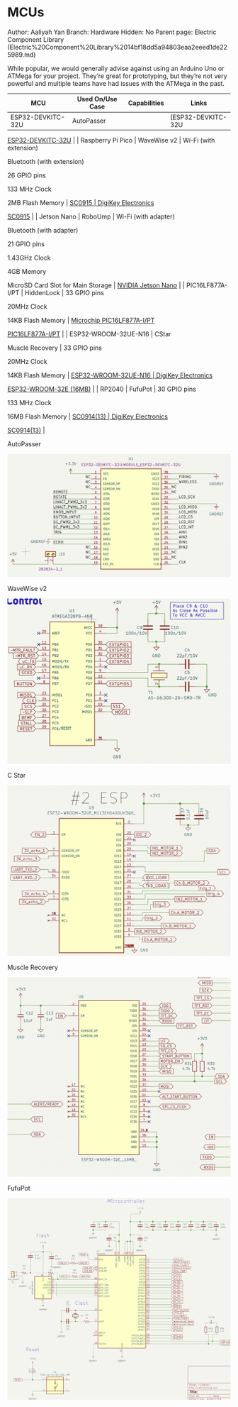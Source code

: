 # MCUs

Author: Aaliyah Yan
Branch: Hardware
Hidden: No
Parent page: Electric Component Library (Electric%20Component%20Library%2014bf18dd5a94803eaa2eeed1de225989.md)

While popular, we would generally advise against using an Arduino Uno or ATMega for your project. They’re great for prototyping, but they’re not very powerful and multiple teams have had issues with the ATMega in the past. 

| MCU | Used On/Use Case | Capabilities | Links |
| --- | --- | --- | --- |
| ESP32-DEVKITC-32U | AutoPasser |  | [ESP32-DEVKITC-32U | DigiKey Electronics](https://www.digikey.com/en/products/detail/espressif-systems/ESP32-DEVKITC-32U/9357002?utm_campaign=buynow&utm_medium=aggregator&utm_source=snapeda)  

[ESP32-DEVKITC-32U](https://www.snapeda.com/parts/ESP32-DEVKITC-32U/Espressif%20Systems/view-part/?company=Northeastern+University&amp;welcome=home&amp;ref=search&amp;t=esp-32+)  |
| Raspberry Pi Pico | WaveWise v2 | Wi-Fi (with extension)

Bluetooth (with extension)

26 GPIO pins

133 MHz Clock

2MB Flash Memory | [SC0915 | DigiKey Electronics](https://www.digikey.com/en/products/detail/raspberry-pi/SC0915/13624793) 

[SC0915](https://www.snapeda.com/parts/SC0915/Raspberry%20Pi/view-part/?ref=search&t=raspberry%20pi%20pico)  |
| Jetson Nano | RoboUmp | Wi-Fi (with adapter)

Bluetooth (with adapter)

21 GPIO pins

1.43GHz Clock

4GB Memory

MicroSD Card Slot for Main Storage | [NVIDIA Jetson Nano](https://www.nvidia.com/en-us/autonomous-machines/embedded-systems/jetson-nano/product-development/)  |
| PIC16LF877A-I/PT | HiddenLock | 33 GPIO pins

20MHz Clock

14KB Flash Memory | [Microchip PIC16LF877A-I/PT](https://www.mouser.com/ProductDetail/Microchip-Technology/PIC16LF877A-I-PT?qs=wPbeaPfwU98f4On%252BtmdADg%3D%3D) 

[PIC16LF877A-I/PT](https://www.snapeda.com/parts/PIC16LF877A-I/PT/Microchip%20Technology/view-part/?ref=search&t=PIC16LF877A-I%2FPT)  |
| ESP32-WROOM-32UE-N16 | CStar

Muscle Recovery | 33 GPIO pins

20MHz Clock

14KB Flash Memory | [ESP32-WROOM-32UE-N16 | DigiKey Electronics](https://www.digikey.com/en/products/detail/espressif-systems/ESP32-WROOM-32UE-N16/11613145) 

[ESP32-WROOM-32E (16MB)](https://www.snapeda.com/parts/ESP32-WROOM-32E%20(16MB)/Espressif+Systems/view-part/?ref=eda)  |
| RP2040 
[](Generate%20for%20Course%20Credit%2006c7f8d4e1e642e29af2465178d83cf9.md) | FufuPot | 30 GPIO pins

133 MHz Clock

16MB Flash Memory | [SC0914(13) | DigiKey Electronics](https://www.digikey.com/en/products/detail/raspberry-pi/SC0914-13/14306010?s=N4IgTCBcDaIE4AcwAYAsyQF0C%2BQ) 

[SC0914(13)](https://www.snapeda.com/parts/SC0914%2813%29/Raspberry%20Pi/view-part/?ref=search&t=SC0914%2813%29) |

AutoPasser 

![image.png](MCUs%20150f18dd5a9480e4ad1cfc587977bea9/image.png)

WaveWise v2 

![image.png](MCUs%20150f18dd5a9480e4ad1cfc587977bea9/image%201.png)

C Star 

![image.png](MCUs%20150f18dd5a9480e4ad1cfc587977bea9/image%202.png)

Muscle Recovery 

![image.png](MCUs%20150f18dd5a9480e4ad1cfc587977bea9/image%203.png)

FufuPot

![image.png](MCUs%20150f18dd5a9480e4ad1cfc587977bea9/image%204.png)